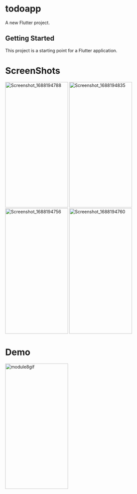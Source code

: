# todoapp

A new Flutter project.

## Getting Started

This project is a starting point for a Flutter application.

# ScreenShots

<img src="https://github.com/musfique113/Flutter_Practice/assets/53111065/d47c1158-5695-4983-9b48-c6f1d66d3fb7" alt="Screenshot_1688194788" height="400" width="200">

<img src="https://github.com/musfique113/Flutter_Practice/assets/53111065/0163ea57-1498-42a6-95f4-988196db19ff" alt="Screenshot_1688194835" height="400" width="200">

<img src="https://github.com/musfique113/Flutter_Practice/assets/53111065/b4af9505-7374-48b0-acb5-25a957e8460b" alt="Screenshot_1688194756" height="400" width="200">

<img src="https://github.com/musfique113/Flutter_Practice/assets/53111065/1ec3186f-a018-4db3-abe6-8043ff666d57" alt="Screenshot_1688194760" height="400" width="200">

# Demo

<img src="https://github.com/musfique113/Flutter_Practice/assets/53111065/b5e67cfa-af75-4623-bbb3-f1eec1656326" alt="module8gif" height="400" width="200">
